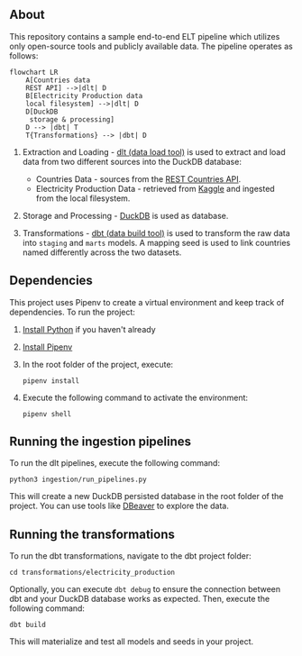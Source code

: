 ## About

This repository contains a sample end-to-end ELT pipeline which utilizes only open-source tools and publicly available data. The pipeline operates as follows:

```mermaid
flowchart LR
    A[Countries data 
    REST API] -->|dlt| D
    B[Electricity Production data 
    local filesystem] -->|dlt| D
    D[DuckDB 
     storage & processing]
    D --> |dbt| T
    T{Transformations} --> |dbt| D
```

1. Extraction and Loading - [dlt (data load tool)](https://dlthub.com/) is used to extract and load data from two different sources into the DuckDB database:
    - Countries Data - sources from the [REST Countries API](https://restcountries.com/).
    - Electricity Production Data - retrieved from [Kaggle](https://www.kaggle.com/datasets/ccanb23/iea-monthly-electricity-statistics/data) and ingested from the local filesystem.

2. Storage and Processing - [DuckDB](https://duckdb.org/) is used as database.

3. Transformations - [dbt (data build tool)](https://www.getdbt.com/) is used to transform the raw data into `staging` and `marts` models. A mapping seed is used to link countries named differently across the two datasets.

## Dependencies

This project uses Pipenv to create a virtual environment and keep track of dependencies. To run the project:

1. [Install Python](https://www.python.org/downloads/) if you haven't already
2. [Install Pipenv](https://pipenv.pypa.io/en/latest/installation.html)
3. In the root folder of the project, execute:

    ```pipenv install```

4. Execute the following command to activate the environment:

    ```pipenv shell```

## Running the ingestion pipelines

To run the dlt pipelines, execute the following command:

```python3 ingestion/run_pipelines.py```

This will create a new DuckDB persisted database in the root folder of the project. You can use tools like [DBeaver](https://dbeaver.io/download/) to explore the data.

## Running the transformations

To run the dbt transformations, navigate to the dbt project folder:

```cd transformations/electricity_production```

Optionally, you can execute `dbt debug` to ensure the connection between dbt and your DuckDB database works as expected. Then, execute the following command:

```dbt build```

This will materialize and test all models and seeds in your project.